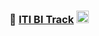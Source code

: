 
### 📌 **[ITI BI Track](https://mega.nz/folder/kp5RFACR#tEcE-S38Bfkjim7gBp4e9Q) <img src="[7](https://th.bing.com/th/id/R.a72201120ba44d15f08085c87b0f4b73?rik=YgeuQ4KRBe9SIA&riu=http%3a%2f%2ffreevector.co%2fwp-content%2fuploads%2f2010%2f06%2fmega-icon.png&ehk=2A9UtC8pAJ%2b9%2f0VaQ9syp4pgX12TJK5wJEQwE05pQ%2bI%3d&risl=&pid=ImgRaw&r=0)" alt="Mega" width="20" height="20">**
